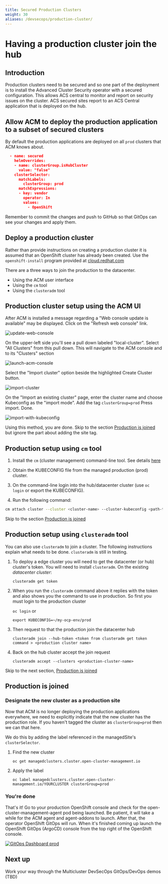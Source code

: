 ```yaml
---
title: Secured Production Clusters
weight: 30
aliases: /devsecops/production-cluster/
---
```


# Having a production cluster join the hub

## Introduction

Production clusters need to be secured and so one part of the deployment is to install the Advanced Cluster Security operator with a secured configuration. This allows ACS central to monitor and report on security issues on the cluster. ACS secured sites report to an ACS Central application that is deployed on the hub.

## Allow ACM to deploy the production application to a subset of secured clusters

By default the production applications are deployed on all `prod` clusters that ACM knows about.

```json
  - name: secured
    helmOverrides:
    - name: clusterGroup.isHubCluster
      value: "false"
    clusterSelector:
      matchLabels:
        clusterGroup: prod
      matchExpressions:
      - key: vendor
        operator: In
        values:
          - OpenShift
```

Remember to commit the changes and push to GitHub so that GitOps can see
your changes and apply them.

## Deploy a production cluster

Rather than provide instructions on creating a production cluster it is assumed
that an OpenShift cluster has already been created. Use the `openshift-install` program provided at [cloud.redhat.com](https://console.redhat.com/openshift/create "Create an OpenShift cluster")

There are a three ways to join the production to the datacenter.

* Using the ACM user interface
* Using the `cm` tool
* Using the `clusteradm` tool

## Production cluster setup using the ACM UI

After ACM is installed a message regarding a "Web console update is available" may be displayed.
Click on the "Refresh web console" link.

![update-web-console](/images/web-console-update-message.png "Update web console")

On the upper-left side you'll see a pull down labeled "local-cluster". Select "All Clusters" from this pull down.
This will navigate to the ACM console and to its "Clusters" section

![launch-acm-console](/images/local-all-cluster-pulldown.png "Launch ACM console")

Select the "Import cluster" option beside the highlighted Create Cluster button.

![import-cluster](/images/import-cluster.png "Select Import cluster")

On the "Import an existing cluster" page, enter the cluster name and choose Kubeconfig as the "import mode". Add the tag `clusterGroup=prod` Press import. Done.

![import-with-kubeconfig](/images/import-with-kubeconfig.png "Import using kubeconfig")

Using this method, you are done. Skip to the section [Production is joined](#production-is-joined) but ignore the part about adding the site tag.

## Production setup using `cm` tool

1. Install the `cm` (cluster management) command-line tool. See details [here](https://github.com/open-cluster-management/cm-cli/#installation)

1. Obtain the KUBECONFIG file from the managed production (prod) cluster.

1. On the command-line login into the hub/datacenter cluster (use `oc login` or export the KUBECONFIG).

1. Run the following command:

```sh
cm attach cluster --cluster <cluster-name> --cluster-kubeconfig <path-to-KUBECONFIG>
```

Skip to the section [Production is joined](#production-is-joined)

## Production setup using `clusteradm` tool

You can also use `clusteradm` to join a cluster. The following instructions explain what needs to be done. `clusteradm` is still in testing.

1. To deploy a edge cluster you will need to get the datacenter (or hub) cluster's token. You will need to install `clusteradm`.  On the existing *datacenter cluster*:

   `clusteradm get token`

1. When you run the `clusteradm` command above it replies with the token and also shows you the command to use in production. So first you must login to the production cluster

   `oc login`
   or

   `export KUBECONFIG=~/my-ocp-env/prod`

1. Then request to that the production join the datacenter hub

   `clusteradm join --hub-token <token from clusteradm get token command > <production cluster name>`

1. Back on the hub cluster accept the join request

   `clusteradm accept --clusters <production-cluster-name>`

Skip to the next section, [Production is joined](#production-is-joined)

## Production is joined

### Designate the new cluster as a production site

Now that ACM is no longer deploying the production applications everywhere, we need
to explicitly indicate that the new cluster has the production role. If you haven't tagged the cluster as `clusterGroup=prod` then we can that here.

We do this by adding the label referenced in the managedSite's `clusterSelector`.

1. Find the new cluster

   `oc get managedclusters.cluster.open-cluster-management.io`

1. Apply the label

   `oc label managedclusters.cluster.open-cluster-management.io/YOURCLUSTER clusterGroup=prod`

### You're done

That's it! Go to your production OpenShift console and check for the open-cluster-management-agent pod being launched. Be patient, it will take a while for the ACM agent and agent-addons to launch. After that, the operator OpenShift GitOps will run. When it's finished coming up launch the OpenShift GitOps (ArgoCD) console from the top right of the OpenShift console.

[![GitOps Dashboard prod](/images/devsecops/gitops-secured-cluster.png)](/images/devsecops/gitops-secured-cluster.png)

## Next up

Work your way through the Multicluster DevSecOps GitOps/DevOps demos (TBD)
